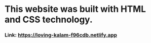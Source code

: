 # This website was built with HTML and CSS technology.
### Link: https://loving-kalam-f96cdb.netlify.app
